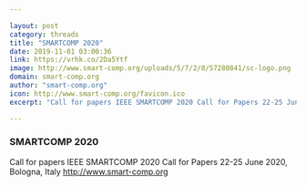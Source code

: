 ```yaml
---

layout: post
category: threads
title: "SMARTCOMP 2020"
date: 2019-11-01 03:00:36
link: https://vrhk.co/2Da5Ytf
image: http://www.smart-comp.org/uploads/5/7/2/8/57280841/sc-logo.png
domain: smart-comp.org
author: "smart-comp.org"
icon: http://www.smart-comp.org/favicon.ico
excerpt: "Call for papers IEEE SMARTCOMP 2020 Call for Papers 22-25 June 2020, Bologna, Italy <http://www.smart-comp.org>"

---
```


### SMARTCOMP 2020

Call for papers IEEE SMARTCOMP 2020 Call for Papers 22-25 June 2020, Bologna, Italy <http://www.smart-comp.org>